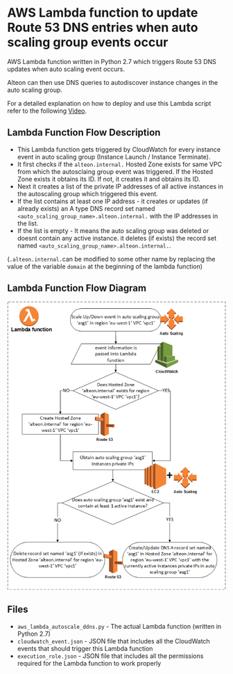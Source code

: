 # AWS Lambda function to update Route 53 DNS entries when auto scaling group events occur
AWS Lambda function written in Python 2.7 which triggers Route 53 DNS updates when auto scaling event occurs.

Alteon can then use DNS queries to autodiscover instance changes in the auto scaling group.

For a detailed explanation on how to deploy and use this Lambda script refer to the following [Video](https://www.youtube.com/watch?v=W6pHts-phjA).

## Lambda Function Flow Description
* This Lambda function gets triggered by CloudWatch for every instance event in auto scaling group (Instance Launch / Instance Terminate).
* It first checks if the `alteon.internal.` Hosted Zone exists for same VPC from which the autosclaing group event was triggered. If the Hosted Zone exists it obtains its ID. If not, it creates it and obtains its ID.
* Next it creates a list of the private IP addresses of all active instances in the autoscaling group which triggered this event.
* If the list contains at least one IP address  - it creates or updates (if already exists) an A type DNS record set named `<auto_scaling_group_name>.alteon.internal.` with the  IP addresses in the list.
* If the list is empty - It means the auto scaling group was deleted or doesnt contain any active instance. it deletes (if exists) the record set named `<auto_scaling_group_name>.alteon.internal.`.

(`.alteon.internal.`can be modified to some other name by replacing the value of the variable `domain` at the beginning of the lambda function)

## Lambda Function Flow Diagram
![alt text](https://raw.githubusercontent.com/Radware/aws_lambda_autoscale_ddns/master/aws_autoscale_flow.png "Flow diagram")

## Files
* `aws_lambda_autoscale_ddns.py` - The actual Lambda function (written in Python 2.7)
* `cloudwatch_event.json` - JSON file that includes all the CloudWatch events that should trigger this Lambda function
* `execution_role.json` - JSON file that includes all the permissions required for the Lambda function to work properly

